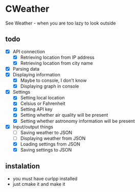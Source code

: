 # CWeather

See Weather - when you are too lazy to look outside

## todo

- [x] API connection
    - [x] Retrieving location from IP address
    - [x] Retrieving location from city name
- [x] Parsing data
- [x] Displaying information
    - [x] Maybe to console, I don't know
    - [x] Displaying graph in console
- [x] Settings
    - [x] Setting local location
    - [x] Celsius or Fahrenheit
    - [x] Setting API key
    - [x] Setting whether air quality will be present
    - [x] Setting whether astronomy information will be present
- [x] Input/output things
    - [ ] Saving weather to JSON
    - [ ] Displaying weather from JSON
    - [x] Loading settings from JSON
    - [x] Saving settings to JSON

## instalation

- you must have curlpp installed
- just cmake it and make it








